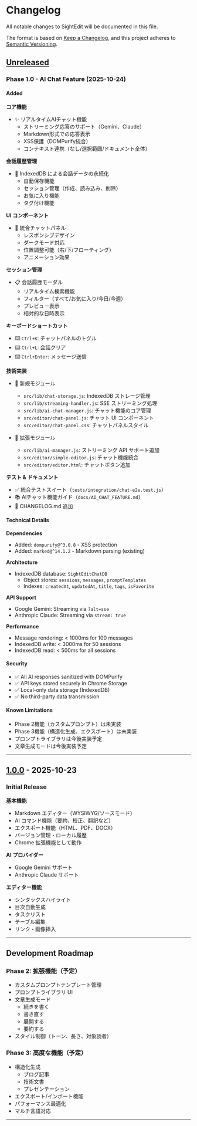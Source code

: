 # Changelog

All notable changes to SightEdit will be documented in this file.

The format is based on [Keep a Changelog](https://keepachangelog.com/en/1.0.0/),
and this project adheres to [Semantic Versioning](https://semver.org/spec/v2.0.0.html).

## [Unreleased]

### Phase 1.0 - AI Chat Feature (2025-10-24)

#### Added

**コア機能**
- ✨ リアルタイムAIチャット機能
  - ストリーミング応答のサポート（Gemini、Claude）
  - Markdown形式での応答表示
  - XSS保護（DOMPurify統合）
  - コンテキスト連携（なし/選択範囲/ドキュメント全体）

**会話履歴管理**
- 💾 IndexedDB による会話データの永続化
  - 自動保存機能
  - セッション管理（作成、読み込み、削除）
  - お気に入り機能
  - タグ付け機能

**UI コンポーネント**
- 🎨 統合チャットパネル
  - レスポンシブデザイン
  - ダークモード対応
  - 位置調整可能（右/下/フローティング）
  - アニメーション効果

**セッション管理**
- 📋 会話履歴モーダル
  - リアルタイム検索機能
  - フィルター（すべて/お気に入り/今日/今週）
  - プレビュー表示
  - 相対的な日時表示

**キーボードショートカット**
- ⌨️ `Ctrl+K`: チャットパネルのトグル
- ⌨️ `Ctrl+L`: 会話クリア
- ⌨️ `Ctrl+Enter`: メッセージ送信

**技術実装**
- 🔧 新規モジュール
  - `src/lib/chat-storage.js`: IndexedDB ストレージ管理
  - `src/lib/streaming-handler.js`: SSE ストリーミング処理
  - `src/lib/ai-chat-manager.js`: チャット機能のコア管理
  - `src/editor/chat-panel.js`: チャット UI コンポーネント
  - `src/editor/chat-panel.css`: チャットパネルスタイル

- 🔧 拡張モジュール
  - `src/lib/ai-manager.js`: ストリーミング API サポート追加
  - `src/editor/simple-editor.js`: チャット機能統合
  - `src/editor/editor.html`: チャットボタン追加

**テスト & ドキュメント**
- ✅ 統合テストスイート（`tests/integration/chat-e2e.test.js`）
- 📚 AIチャット機能ガイド（`docs/AI_CHAT_FEATURE.md`）
- 📝 CHANGELOG.md 追加

#### Technical Details

**Dependencies**
- Added: `dompurify@^3.0.8` - XSS protection
- Added: `marked@^14.1.2` - Markdown parsing (existing)

**Architecture**
- IndexedDB database: `SightEditChatDB`
  - Object stores: `sessions`, `messages`, `promptTemplates`
  - Indexes: `createdAt`, `updatedAt`, `title`, `tags`, `isFavorite`

**API Support**
- Google Gemini: Streaming via `?alt=sse`
- Anthropic Claude: Streaming via `stream: true`

**Performance**
- Message rendering: < 1000ms for 100 messages
- IndexedDB write: < 3000ms for 50 sessions
- IndexedDB read: < 500ms for all sessions

#### Security

- ✅ All AI responses sanitized with DOMPurify
- ✅ API keys stored securely in Chrome Storage
- ✅ Local-only data storage (IndexedDB)
- ✅ No third-party data transmission

#### Known Limitations

- Phase 2機能（カスタムプロンプト）は未実装
- Phase 3機能（構造化生成、エクスポート）は未実装
- プロンプトライブラリは今後実装予定
- 文章生成モードは今後実装予定

---

## [1.0.0] - 2025-10-23

### Initial Release

**基本機能**
- Markdown エディター（WYSIWYG/ソースモード）
- AI コマンド機能（要約、校正、翻訳など）
- エクスポート機能（HTML、PDF、DOCX）
- バージョン管理・ローカル履歴
- Chrome 拡張機能として動作

**AI プロバイダー**
- Google Gemini サポート
- Anthropic Claude サポート

**エディター機能**
- シンタックスハイライト
- 目次自動生成
- タスクリスト
- テーブル編集
- リンク・画像挿入

---

## Development Roadmap

### Phase 2: 拡張機能（予定）
- カスタムプロンプトテンプレート管理
- プロンプトライブラリ UI
- 文章生成モード
  - 続きを書く
  - 書き直す
  - 展開する
  - 要約する
- スタイル制御（トーン、長さ、対象読者）

### Phase 3: 高度な機能（予定）
- 構造化生成
  - ブログ記事
  - 技術文書
  - プレゼンテーション
- エクスポート/インポート機能
- パフォーマンス最適化
- マルチ言語対応

---

[Unreleased]: https://github.com/mike2mike45/SightEdit/compare/v1.0.0...HEAD
[1.0.0]: https://github.com/mike2mike45/SightEdit/releases/tag/v1.0.0
